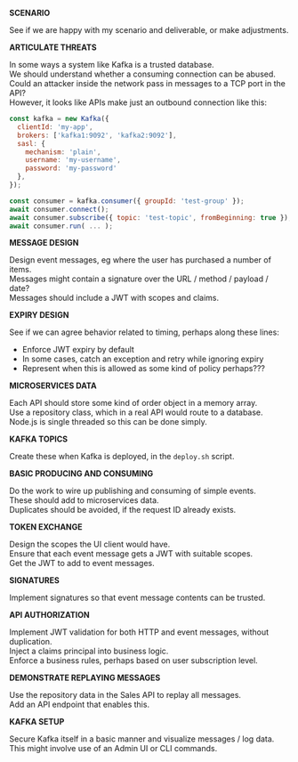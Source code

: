 **SCENARIO**

See if we are happy with my scenario and deliverable, or make adjustments.

**ARTICULATE THREATS**

In some ways a system like Kafka is a trusted database.\
We should understand whether a consuming connection can be abused.\
Could an attacker inside the network pass in messages to a TCP port in the API?\
However, it looks like APIs make just an outbound connection like this:

```javascript
const kafka = new Kafka({
  clientId: 'my-app',
  brokers: ['kafka1:9092', 'kafka2:9092'],
  sasl: {
    mechanism: 'plain',
    username: 'my-username',
    password: 'my-password'
  },
});

const consumer = kafka.consumer({ groupId: 'test-group' });
await consumer.connect();
await consumer.subscribe({ topic: 'test-topic', fromBeginning: true });
await consumer.run( ... );
```

**MESSAGE DESIGN**

Design event messages, eg where the user has purchased a number of items.\
Messages might contain a signature over the URL / method / payload / date?\
Messages should include a JWT with scopes and claims.

**EXPIRY DESIGN**

See if we can agree behavior related to timing, perhaps along these lines:

- Enforce JWT expiry by default
- In some cases, catch an exception and retry while ignoring expiry
- Represent when this is allowed as some kind of policy perhaps???

**MICROSERVICES DATA**

Each API should store some kind of order object in a memory array.\
Use a repository class, which in a real API would route to a database.\
Node.js is single threaded so this can be done simply.

**KAFKA TOPICS**

Create these when Kafka is deployed, in the `deploy.sh` script.

**BASIC PRODUCING AND CONSUMING**

Do the work to wire up publishing and consuming of simple events.\
These should add to microservices data.\
Duplicates should be avoided, if the request ID already exists.

**TOKEN EXCHANGE**

Design the scopes the UI client would have.\
Ensure that each event message gets a JWT with suitable scopes.\
Get the JWT to add to event messages.

**SIGNATURES**

Implement signatures so that event message contents can be trusted.

**API AUTHORIZATION**

Implement JWT validation for both HTTP and event messages, without duplication.\
Inject a claims principal into business logic.\
Enforce a business rules, perhaps based on user subscription level.

**DEMONSTRATE REPLAYING MESSAGES**

Use the repository data in the Sales API to replay all messages.\
Add an API endpoint that enables this.

**KAFKA SETUP**

Secure Kafka itself in a basic manner and visualize messages / log data.\
This might involve use of an Admin UI or CLI commands.
